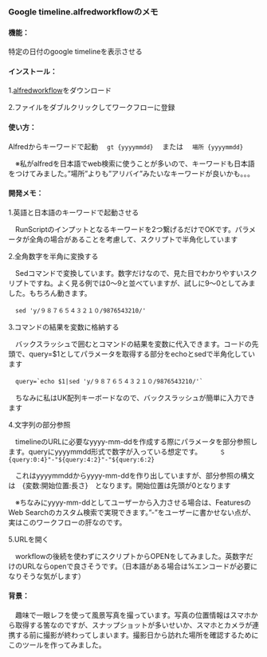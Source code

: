### Google timeline.alfredworkflowのメモ


#### 機能：

  特定の日付のgoogle timelineを表示させる

  

#### インストール：

  1.[alfredworkflow](https://github.com/KitanoTamotsu/googletimeline/files/6721071/Google.Timeline.alfredworkflow.zip)をダウンロード

  2.ファイルをダブルクリックしてワークフローに登録



#### 使い方：

  Alfredからキーワードで起動
　`gt {yyyymmdd}`
　または
　`場所 {yyyymmdd}`

　※私がalfredを日本語でweb検索に使うことが多いので、キーワードも日本語をつけてみました。”場所”よりも”アリバイ”みたいなキーワードが良いかも。。。



#### 開発メモ：

1.英語と日本語のキーワードで起動させる

　RunScriptのインプットとなるキーワードを2つ繋げるだけでOKです。パラメータが全角の場合があることを考慮して、スクリプトで半角化しています
  

2.全角数字を半角に変換する

　Sedコマンドで変換しています。数字だけなので、見た目でわかりやすいスクリプトですね。よく見る例では0〜9と並べていますが、試しに9〜0としてみました。もちろん動きます。

　`sed 'y/９８７６５４３２１０/9876543210/'`


3.コマンドの結果を変数に格納する

　バックスラッシュで囲むとコマンドの結果を変数に代入できます。コードの先頭で、query=$1としてパラメータを取得する部分をechoとsedで半角化しています

　```query=`echo $1|sed 'y/９８７６５４３２１０/9876543210/'` ```

　ちなみに私はUK配列キーボードなので、バックスラッシュが簡単に入力できます


4.文字列の部分参照

　timelineのURLに必要なyyyy-mm-ddを作成する際にパラメータを部分参照します。queryにyyyymmdd形式で数字が入っている想定です。
　
　`＄{query:0:4}"-"${query:4:2}"-"${query:6:2}`

　これはyyyymmddからyyyy-mm-ddを作り出していますが、部分参照の構文は　{変数:開始位置:長さ}　となります。開始位置は先頭が0となります

　※ちなみにyyyy-mm-ddとしてユーザーから入力させる場合は、FeaturesのWeb Searchのカスタム検索で実現できます。”-”をユーザーに書かせない点が、実はこのワークフローの肝なのです。


5.URLを開く

　workflowの後続を使わずにスクリプトからOPENをしてみました。英数字だけのURLならopenで良さそうです。（日本語がある場合は%エンコードが必要になりそうな気がします）


#### 背景：

　趣味で一眼レフを使って風景写真を撮っています。写真の位置情報はスマホから取得する筈なのですが、スナップショットが多いせいか、スマホとカメラが連携する前に撮影が終わってしまいます。撮影日から訪れた場所を確認するためにこのツールを作ってみました。

